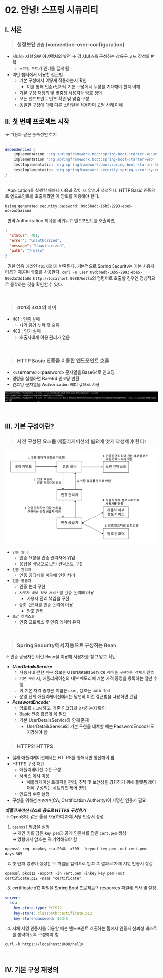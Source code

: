 # 02. 안녕! 스프링 시큐리티

## I. 서론

> ### 설정보단 `관습` (convention-over-configuration)

- 서비스 지향 SW 아키텍처의 발전 → 각 서비스를 구성하는 상용구 코드 작성의 반복
  - `스프링 부트`가 인기를 끌게 됨
- 이번 챕터에서 이용할 접근법
  - 기본 구성에서 어떻게 작동하는지 확인
    - 이를 통해 인증•인가의 기분 구성에서 무성를 기대해야 할지 이해
  - 기본 구성 재정의 및 맞춤형 사용자와 암호 정의
  - 모든 앤드포인트 인즈 확인 및 맞춤 구성
  - 동일한 구성에 대해 다른 스타일을 적용하며 모범 사례 이해

## II. 첫 번쨰 프로젝트 시작

→ 다음과 같은 종속성만 추가

```gradle
. . .
dependencies {
    implementation 'org.springframework.boot:spring-boot-starter-security'
    implementation 'org.springframework.boot:spring-boot-starter-web'
    testImplementation 'org.springframework.boot:spring-boot-starter-test'
    testImplementation 'org.springframework.security:spring-security-test'
}
. . .
```

&nbsp; Application을 실행할 때마다 다음과 같이 새 암호가 생성된다. HTTP Basic 인증으로 엔드포인트를 호출하려면 이 암호를 이용해야 한다.

```console
Using generated security password: 09d5badb-16b5-2993-ebe5-80e2a73d1a0d
```

&nbsp; 만약 Authorization 헤더를 비워두고 엔드포인트를 호출하면,

```json
{
  "status": 401,
  "error": "Unauthorized",
  "message": "Unauthorized",
  "path": "/hello"
}
```

&nbsp; 권한 없음 에러인 `401` 에러가 반환된다. 기본적으로 Spring Security는 기본 사용자 이름과 제공된 암호를 사용한다. `curl -u user:09d5badb-16b5-2993-ebe5-80e2a73d1a0d http://localhost:8080/hello`의 명령어로 호출할 경우엔 정상적으로 동작하는 것을 확인할 수 있다.

<br>

> ### 401과 403의 차이

- 401 : 인증 실패
  - 자격 증명 누락 및 오류
- 403 : 인가 실패
  - 호출자에게 이용 권리가 없음

<br>

> ### HTTP Basic 인증을 이용한 엔드포인트 호출

- &lt;username&gt;:&lt;password&gt; 문자열을 Base64로 인코딩
- 명령을 실행하면 Base64 인코딩 반환
- 인코딩 문자열을 Authorization 헤더 값으로 사용

<p align=center>
  <img src='../resources/02/base64.png'>
</p>

<br>

## III. 기본 구성이란?

> ### 사전 구성된 요소를 애플리케이션의 필요에 맞게 작성해야 한다!

<p align=center>
  <img src='../resources/02/securityProcess.png'>
</p>

- `인증 필터`
  - 인증 요청을 인증 관리자에 위임
  - 응답을 바탕으로 보안 컨텍스트 구성
- `인증 관리자`
  - 인증 공급자를 이용해 인증 처리
- `인증 공급자`
  - 인증 논리 구현
  - `사용자 세부 정보 서비스`를 인증 논리에 이용
    - 사용자 관리 책임을 구현
  - `암호 인코더`를 인증 논리에 이용
    - 암호 관리
- `보안 컨텍스트`
  - 인증 프로세스 후 인증 데이터 유지

<br>

> ### Spring Security에서 자동으로 구성하는 Bean

→ 인증 공급자는 이런 Bean을 이용해 사용자를 찾고 암호 확인

- **_UserDetailsService_**
  - 사용자에 관한 세부 정보는 UserDatailsService 계약을 `구현하는 객체`가 관리
  - `기본 구성` 시, 애플리케이션의 내부 메모리에 기본 자격 증명을 등록하는 일만 수행
  - 이 기본 자격 증명은 이름은 `user`, 암호는 `UUID 형식`
  - 운영 단계 애플리케이션에서는 당연히 이런 접근법을 사용하면 안됨
- **_PasswordEncoder_**
  - 암호를 `인코딩`하고, 기존 인코딩과 `일치`하는지 확인
  - Basic 인증 흐름에 꼭 필요
  - 기본 UserDetailsService와 함께 존재
    - UserDetailsService의 기본 구현을 대체할 때는 PasswordEncoder도 지정해야 함

> ### HTTP와 HTTPS

- 실제 애플리케이션에서는 HTTPS를 통해서만 통신해야 함
- HTTPS 구성 패턴
  - 애플리케이션 수준 구성
  - 서비스 메시 이용
    - 애플리케이션 트래픽을 관리, 추적 및 보안성을 강화하기 위해 플랫폼 레이어에 구성되는 네트워크 제어 방법
  - 인프라 수준 설정
- 구성을 위해선 `인증기관`(CA; Certification Authority)이 서명한 인증서 필요

**_애플리케이션 테스트 용도로 HTTPS 구성하기_**  
→ OpenSSL 같은 툴을 사용하여 자체 서명 인증서 생성

1. `openssl` 명령을 실행  
   → 개인 키를 담은 `key.pem`과 공개 인증서를 담은 `cert.pem` 생성  
   → 명령에서 암호는 꼭 기억해둬야 함

```shell
openssl req -newkey rsa:2048 -x509 - keyout key.pem -out cert.pem -days 365
```

2. 첫 번째 명령이 생성한 두 파일을 입력으로 받고 그 결과로 자체 서명 인증서 생성

```shell
openssl pkcs12 -export -in cert.pem -inkey key.pem -out certificate.p12 -name "certificate"
```

3. certificate.p12 파일을 Spring Boot 프로젝트의 resources 파일에 복사 및 설정

```yml
server:
  ssl:
    key-store-type: PKCS12
    key-store: classpath:certificate.p12
    key-store-password: 12345
```

4. 자체 서명 인증서를 이용할 때는 엔드포인트 호출하는 툴에서 인증서 신뢰성 테스트를 생략하도록 구성해야 함

```shell
curl -k https://localhost:8080/hello
```

<br>

## IV. 기본 구성 재정의
